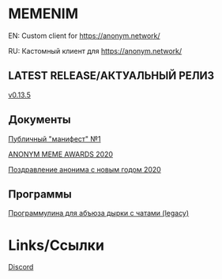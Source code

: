 # MEMENIM
EN: Custom client for https://anonym.network/

RU: Кастомный клиент для https://anonym.network/

## LATEST RELEASE/АКТУАЛЬНЫЙ РЕЛИЗ
[v0.13.5](https://github.com/MEMENIM-Project/MEMENIM-Public/releases/tag/v0.13.5)

## Документы
[Публичный "манифест" №1](https://github.com/MEMENIM-Project/MEMENIM-Public/blob/master/docs/Message%20to%20Anonym.md)


[ANONYM MEME AWARDS 2020](https://github.com/MEMENIM-Project/MEMENIM-Public/blob/master/docs/ANONYM%20MEME%20AWARDS%202020.md)


[Поздравление анонима с новым годом 2020](https://github.com/MEMENIM-Project/MEMENIM-Public/blob/master/docs/New%20Year%20Congratz%202020.md)

## Программы

[Программулина для абъюза дырки с чатами (legacy)](https://github.com/MEMENIM-Project/MEMENIM-Public/releases/tag/judgmentTool)

# Links/Ссылки

[Discord](https://discord.gg/yfSrUwCmZ8)
